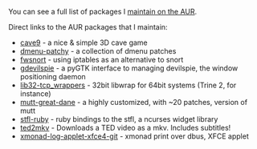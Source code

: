 You can see a full list of packages I [maintain on the AUR][aurList].

Direct links to the AUR packages that I maintain:

* [cave9] - a nice & simple 3D cave game
* [dmenu-patchy] - a collection of dmenu patches
* [fwsnort] - using iptables as an alternative to snort
* [gdevilspie] - a pyGTK interface to managing devilspie, the window positioning daemon
* [lib32-tcp\_wrappers] - 32bit libwrap for 64bit systems (Trine 2, for instance)
* [mutt-great-dane] - a highly customized, with ~20 patches, version of mutt
* [stfl-ruby] - ruby bindings to the stfl, a ncurses widget library
* [ted2mkv] - Downloads a TED video as a mkv. Includes subtitles!
* [xmonad-log-applet-xfce4-git] - xmonad print over dbus, XFCE applet

[aurList]: http://aur.archlinux.org/packages.php?SeB=m&K=evaryont
[cave9]: http://aur.archlinux.org/packages/cave9/
[fwsnort]: http://aur.archlinux.org/packages/fwsnort/
[gdevilspie]: http://aur.archlinux.org/packages/gdevilspie/
[mutt-great-dane]: http://aur.archlinux.org/packages/mutt-great-dane/
[stfl-ruby]: http://aur.archlinux.org/packages/stfl-ruby/
[ted2mkv]: http://aur.archlinux.org/packages/ted2mkv/
[xmonad-log-applet-xfce4-git]: https://aur.archlinux.org/packages/xmonad-log-applet-xfce4-git/
[dmenu-patchy]: https://aur.archlinux.org/packages/dmenu-patchy/
[lib32-tcp\_wrappers]:  https://aur.archlinux.org/packages/lib32-tcp\_wrappers/
